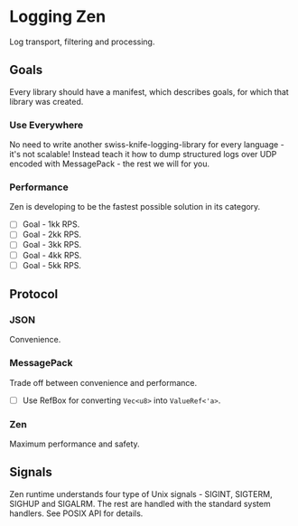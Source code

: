 # Logging Zen

Log transport, filtering and processing.

## Goals
Every library should have a manifest, which describes goals, for which that library was created.

### Use Everywhere
No need to write another swiss-knife-logging-library for every language - it's not scalable! Instead teach it how to dump structured logs over UDP encoded with MessagePack - the rest we will for you.

### Performance
Zen is developing to be the fastest possible solution in its category.

- [ ] Goal - 1kk RPS.
- [ ] Goal - 2kk RPS.
- [ ] Goal - 3kk RPS.
- [ ] Goal - 4kk RPS.
- [ ] Goal - 5kk RPS.

## Protocol
### JSON
Convenience.

### MessagePack
Trade off between convenience and performance.

- [ ] Use RefBox for converting `Vec<u8>` into `ValueRef<'a>`.

### Zen
Maximum performance and safety.

## Signals
Zen runtime understands four type of Unix signals - SIGINT, SIGTERM, SIGHUP and SIGALRM. The rest are handled with the standard system handlers. See POSIX API for details.
